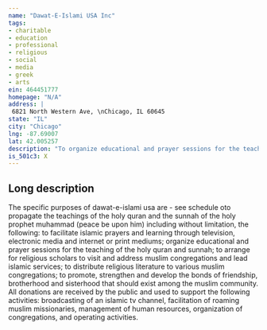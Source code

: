 ```yaml
---
name: "Dawat-E-Islami USA Inc"
tags:
- charitable
- education
- professional
- religious
- social
- media
- greek
- arts
ein: 464451777
homepage: "N/A"
address: |
 6821 North Western Ave, \nChicago, IL 60645
state: "IL"
city: "Chicago"
lng: -87.69007
lat: 42.005257
description: "To organize educational and prayer sessions for the teaching of the islamic faith and manners. "
is_501c3: X
---
```


## Long description

The specific purposes of dawat-e-islami usa are - see schedule oto propagate the teachings of the holy quran and the sunnah of the holy prophet muhammad (peace be upon him) including without limitation, the following: to facilitate islamic prayers and learning through television, electronic media and internet or print mediums; organize educational and prayer sessions for the teaching of the holy quran and sunnah; to arrange for religious scholars to visit and address muslim congregations and lead islamic services; to distribute religious literature to various muslim congregations; to promote, strengthen and develop the bonds of friendship, brotherhood and sisterhood that should exist among the muslim community. All donations are received by the public and used to support the following activities: broadcasting of an islamic tv channel, facilitation of roaming muslim missionaries, management of human resources, organization of congregations, and operating activities. 
